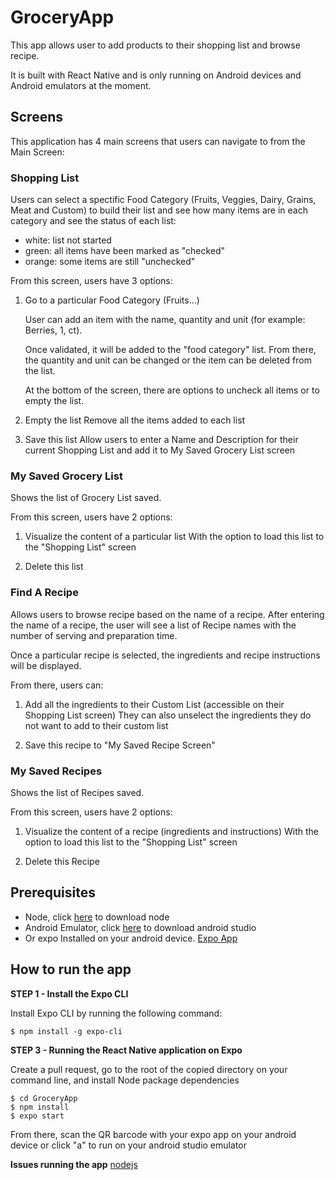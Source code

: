 # GroceryApp

 This app allows user to add products to their shopping list and browse recipe. 

 It is built with React Native and is only running on Android devices and Android emulators at the moment.


## Screens

This application has 4 main screens that users can navigate to from the Main Screen:

### Shopping List

Users can select a spectific Food Category (Fruits, Veggies, Dairy, Grains, Meat and Custom) to build their list and see how many items are in each category and see the status of each list:
- white: list not started
- green: all items have been marked as "checked"
- orange: some items are still "unchecked"

From this screen, users have 3 options:

1) Go to a particular Food Category (Fruits...) 

	User can add an item with the name, quantity and unit (for example: Berries, 1, ct).

	Once validated, it will be added to the "food category" list. From there, the quantity and unit can be changed or the item can be deleted from the list.

	At the bottom of the screen, there are options to uncheck all items or to empty the list.

2) Empty the list
	Remove all the items added to each list

3) Save this list
	Allow users to enter a Name and Description for their current Shopping List and add it to My Saved Grocery List screen

### My Saved Grocery List

Shows the list of Grocery List saved.

From this screen, users have 2 options:

1) Visualize the content of a particular list
	With the option to load this list to the "Shopping List" screen

2) Delete this list

### Find A Recipe

Allows users to browse recipe based on the name of a recipe.
After entering the name of a recipe, the user will see a list of Recipe names with the number of serving and preparation time.

Once a particular recipe is selected, the ingredients and recipe instructions will be displayed. 

From there, users can:

1) Add all the ingredients to their Custom List (accessible on their Shopping List screen)
	They can also unselect the ingredients they do not want to add to their custom list

2) Save this recipe to "My Saved Recipe Screen"


### My Saved Recipes

Shows the list of Recipes saved.

From this screen, users have 2 options:

1) Visualize the content of a recipe (ingredients and instructions)
	With the option to load this list to the "Shopping List" screen

2) Delete this Recipe

## Prerequisites

- Node, click [here](https://nodejs.org/en/) to download node
- Android Emulator, click [here](https://developer.android.com/studio) to download android studio
- Or expo Installed on your android device. [Expo App](https://play.google.com/store/apps/details?id=host.exp.exponent&hl=en_US)

## How to run the app


**STEP 1 - Install the Expo CLI**

Install Expo CLI by running the following command:

`$ npm install -g expo-cli`

**STEP 3 - Running the React Native application on Expo**

Create a pull request, go to the root of the copied directory on your command line, and install Node package dependencies

```
$ cd GroceryApp
$ npm install
$ expo start
```

From there, scan the QR barcode with your expo app on your android device or click "a" to run on your android studio emulator

**Issues running the app**
[nodejs](https://stackoverflow.com/questions/58120990/how-to-resolve-the-error-on-react-native-start/58122821#58122821)